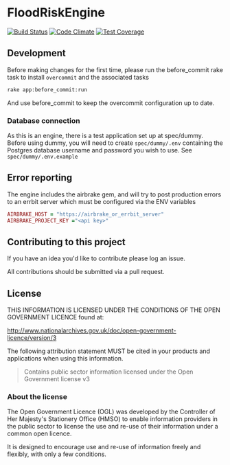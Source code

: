 # FloodRiskEngine

[![Build Status](https://travis-ci.org/EnvironmentAgency/flood-risk-engine.svg?branch=develop)](https://travis-ci.org/EnvironmentAgency/flood-risk-engine)
[![Code Climate](https://codeclimate.com/github/EnvironmentAgency/flood-risk-engine/badges/gpa.svg)](https://codeclimate.com/github/EnvironmentAgency/flood-risk-engine)
[![Test Coverage](https://codeclimate.com/github/EnvironmentAgency/flood-risk-engine/badges/coverage.svg)](https://codeclimate.com/github/EnvironmentAgency/flood-risk-engine/coverage)

## Development

Before making changes for the first time, please run the before_commit rake task to install `overcommit` and the associated tasks

```bash
rake app:before_commit:run
```

And use before_commit to keep the overcommit configuration up to date.

### Database connection

As this is an engine, there is a test application set up at spec/dummy. Before
using dummy, you will need to create `spec/dummy/.env` containing the Postgres
database username and password you wish to use. See `spec/dummy/.env.example`

## Error reporting

The engine includes the airbrake gem, and will try to post production errors to an errbit server
which must be configured via the ENV variables

```ruby
AIRBRAKE_HOST = "https://airbrake_or_errbit_server"
AIRBRAKE_PROJECT_KEY ="<api key>"
```

## Contributing to this project

If you have an idea you'd like to contribute please log an issue.

All contributions should be submitted via a pull request.

## License

THIS INFORMATION IS LICENSED UNDER THE CONDITIONS OF THE OPEN GOVERNMENT LICENCE found at:

http://www.nationalarchives.gov.uk/doc/open-government-licence/version/3

The following attribution statement MUST be cited in your products and applications when using this information.

> Contains public sector information licensed under the Open Government license v3

### About the license

The Open Government Licence (OGL) was developed by the Controller of Her Majesty's Stationery Office (HMSO) to enable information providers in the public sector to license the use and re-use of their information under a common open licence.

It is designed to encourage use and re-use of information freely and flexibly, with only a few conditions.
